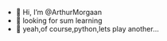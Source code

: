 - 👋 Hi, I’m @ArthurMorgaan
- 👀 looking for sum learning
- 🌱 yeah,of course,python,lets play another...
<!---
ArthurMorgaan/ArthurMorgaan is a ✨ special ✨ repository because its `README.md` (this file) appears on your GitHub profile.
You can click the Preview link to take a look at your changes.
--->
